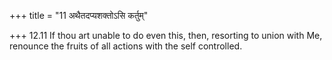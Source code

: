 +++
title = "11 अथैतदप्यशक्तोऽसि कर्तुम्"

+++
12.11 If thou art unable to do even this, then, resorting to union with
Me, renounce the fruits of all actions with the self controlled.
